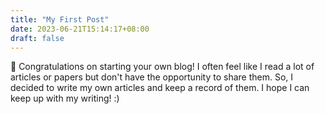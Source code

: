 ```yaml
---
title: "My First Post"
date: 2023-06-21T15:14:17+08:00
draft: false
---
```


🎉 Congratulations on starting your own blog! I often feel like I read a lot of articles or papers but don't have the opportunity to share them. So, I decided to write my own articles and keep a record of them. I hope I can keep up with my writing! :)

